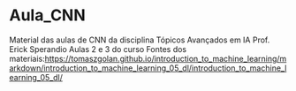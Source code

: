 # Aula_CNN
Material das aulas de CNN da disciplina Tópicos Avançados em IA
Prof. Erick Sperandio 
Aulas 2 e 3 do curso
Fontes dos materiais:https://tomaszgolan.github.io/introduction_to_machine_learning/markdown/introduction_to_machine_learning_05_dl/introduction_to_machine_learning_05_dl/
